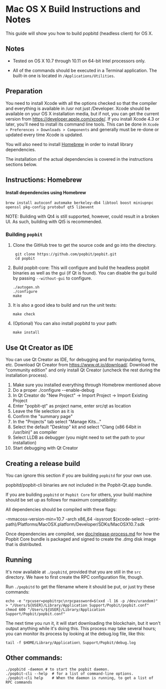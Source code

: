 Mac OS X Build Instructions and Notes
====================================
This guide will show you how to build popbitd (headless client) for OS X.

Notes
-----

* Tested on OS X 10.7 through 10.11 on 64-bit Intel processors only.

* All of the commands should be executed in a Terminal application. The
built-in one is located in `/Applications/Utilities`.

Preparation
-----------

You need to install Xcode with all the options checked so that the compiler
and everything is available in /usr not just /Developer. Xcode should be
available on your OS X installation media, but if not, you can get the
current version from https://developer.apple.com/xcode/. If you install
Xcode 4.3 or later, you'll need to install its command line tools. This can
be done in `Xcode > Preferences > Downloads > Components` and generally must
be re-done or updated every time Xcode is updated.

You will also need to install [Homebrew](http://brew.sh) in order to install library
dependencies.

The installation of the actual dependencies is covered in the instructions
sections below.

Instructions: Homebrew
----------------------

#### Install dependencies using Homebrew

    brew install autoconf automake berkeley-db4 libtool boost miniupnpc openssl pkg-config protobuf qt5 libevent

NOTE: Building with Qt4 is still supported, however, could result in a broken UI. As such, building with Qt5 is recommended.

### Building `popbit`

1. Clone the GitHub tree to get the source code and go into the directory.

        git clone https://github.com/popbit/popbit.git
        cd popbit

2.  Build popbit-core:
    This will configure and build the headless popbit binaries as well as the gui (if Qt is found).
    You can disable the gui build by passing `--without-gui` to configure.

        ./autogen.sh
        ./configure
        make

3.  It is also a good idea to build and run the unit tests:

        make check

4.  (Optional) You can also install popbitd to your path:

        make install

Use Qt Creator as IDE
------------------------
You can use Qt Creator as IDE, for debugging and for manipulating forms, etc.
Download Qt Creator from https://www.qt.io/download/. Download the "community edition" and only install Qt Creator (uncheck the rest during the installation process).

1. Make sure you installed everything through Homebrew mentioned above
2. Do a proper ./configure --enable-debug
3. In Qt Creator do "New Project" -> Import Project -> Import Existing Project
4. Enter "popbit-qt" as project name, enter src/qt as location
5. Leave the file selection as it is
6. Confirm the "summary page"
7. In the "Projects" tab select "Manage Kits..."
8. Select the default "Desktop" kit and select "Clang (x86 64bit in /usr/bin)" as compiler
9. Select LLDB as debugger (you might need to set the path to your installation)
10. Start debugging with Qt Creator

Creating a release build
------------------------
You can ignore this section if you are building `popbitd` for your own use.

popbitd/popbit-cli binaries are not included in the Popbit-Qt.app bundle.

If you are building `popbitd` or `Popbit Core` for others, your build machine should be set up
as follows for maximum compatibility:

All dependencies should be compiled with these flags:

 -mmacosx-version-min=10.7
 -arch x86_64
 -isysroot $(xcode-select --print-path)/Platforms/MacOSX.platform/Developer/SDKs/MacOSX10.7.sdk

Once dependencies are compiled, see [doc/release-process.md](release-process.md) for how the Popbit Core
bundle is packaged and signed to create the .dmg disk image that is distributed.

Running
-------

It's now available at `./popbitd`, provided that you are still in the `src`
directory. We have to first create the RPC configuration file, though.

Run `./popbitd` to get the filename where it should be put, or just try these
commands:

    echo -e "rpcuser=popbitrpc\nrpcpassword=$(xxd -l 16 -p /dev/urandom)" > "/Users/${USER}/Library/Application Support/Popbit/popbit.conf"
    chmod 600 "/Users/${USER}/Library/Application Support/Popbit/popbit.conf"

The next time you run it, it will start downloading the blockchain, but it won't
output anything while it's doing this. This process may take several hours;
you can monitor its process by looking at the debug.log file, like this:

    tail -f $HOME/Library/Application\ Support/Popbit/debug.log

Other commands:
-------

    ./popbitd -daemon # to start the popbit daemon.
    ./popbit-cli --help  # for a list of command-line options.
    ./popbit-cli help    # When the daemon is running, to get a list of RPC commands
